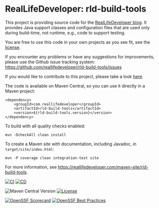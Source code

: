 RealLifeDeveloper: rld-build-tools
==================================

This project is providing source code for the [RealLifeDeveloper blog](https://reallifedeveloper.com/). It provides Java support classes
and configuration files that are used only during build-time, not runtime, e.g., code to support testing.

You are free to use this code in your own projects as you see fit, see the [license](LICENSE).

If you encounter any problems or have any suggestions for improvements, please use the Github issue tracking system:
https://github.com/reallifedeveloper/rld-build-tools/issues

If you would like to contribute to this project, please take a look [here](CONTRIBUTING.md).

The code is available on Maven Central, so you can use it directly in a Maven project:
```
<dependency>
    <groupId>com.reallifedeveloper</groupId>
    <artifactId>rld-build-tools</artifactId>
    <version>${rld-build-tools.version}</version>
</dependency>
```

To build with all quality checks enabled:

    mvn -DcheckAll clean install

To create a Maven site with documentation, including Javadoc, in `target/site/index.html`:

    mvn -P coverage clean integration-test site

For more information, see <https://reallifedeveloper.com/maven-site/rld-build-tools>.

[![CI](https://github.com/reallifedeveloper/rld-build-tools/actions/workflows/main.yaml/badge.svg)](https://github.com/reallifedeveloper/rld-build-tools/actions/workflows/main.yaml)
[![CD](https://github.com/reallifedeveloper/rld-build-tools/actions/workflows/release.yaml/badge.svg)](https://github.com/reallifedeveloper/rld-build-tools/actions/workflows/release.yaml)

![Maven Central Version](https://img.shields.io/maven-central/v/com.reallifedeveloper/rld-build-tools)
[![License](https://img.shields.io/:license-mit-blue.svg)](https://badges.mit-license.org)


[![OpenSSF Scorecard](https://api.scorecard.dev/projects/github.com/reallifedeveloper/rld-build-tools/badge)](https://scorecard.dev/viewer/?uri=github.com/reallifedeveloper/rld-build-tools)
[![OpenSSF Best Practices](https://bestpractices.coreinfrastructure.org/projects/10898/badge)](https://bestpractices.coreinfrastructure.org/projects/10898)